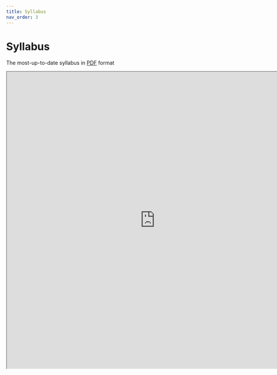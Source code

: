 ```yaml
---
title: Syllabus
nav_order: 3
---
```

# Syllabus  

The most-up-to-date syllabus in <a href="https://drive.google.com/file/d/1aPHXI2bFPtz9gZOuraFl6Ps60hxllzXC/view?usp=sharing" target="_blank">PDF</a> format

<iframe src="https://drive.google.com/file/d/1aPHXI2bFPtz9gZOuraFl6Ps60hxllzXC/view" width="800" height="800"></iframe>

